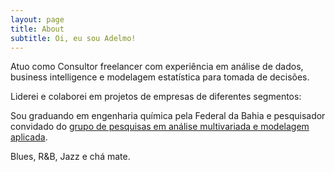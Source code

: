 ```yaml
---
layout: page
title: About
subtitle: Oi, eu sou Adelmo!
---
```


<span class="fa fa-briefcase about-icon"></span>  Atuo como Consultor freelancer com experiência em análise de dados, business intelligence e modelagem estatística para tomada de decisões.

<span class="fa fa-building about-icon"></span>  Liderei e colaborei em projetos de empresas de diferentes segmentos:

<span class="fa fa-graduation-cap about-icon"></span> Sou graduando em engenharia química pela Federal da Bahia e pesquisador convidado do [grupo de pesquisas em análise multivariada e modelagem aplicada](gamma.ufba.br).

<span class="fa fa-heart about-icon"></span> Blues, R&B, Jazz e chá mate.
